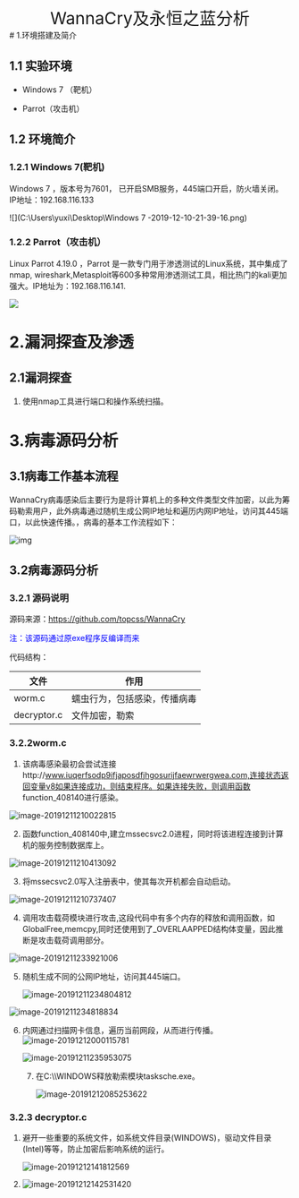 <center style="font-size:30px">WannaCry及永恒之蓝分析</center>
# 1.环境搭建及简介

## 1.1 实验环境

* Windows 7 （靶机）

* Parrot（攻击机）

  

## 1.2 环境简介

### 1.2.1 Windows 7(靶机)

Windows 7 ，版本号为7601， 已开启SMB服务，445端口开启，防火墙关闭。 IP地址：192.168.116.133



![](C:\Users\yuxi\Desktop\Windows 7 -2019-12-10-21-39-16.png)

### 1.2.2 Parrot（攻击机）

Linux Parrot 4.19.0 ，Parrot 是一款专门用于渗透测试的Linux系统，其中集成了nmap, wireshark,Metasploit等600多种常用渗透测试工具，相比热门的kali更加强大。IP地址为：192.168.116.141.

![](C:\Users\yuxi\Desktop\parrot-2019-12-10-21-35-19.png)

# 2.漏洞探查及渗透

## 2.1漏洞探查

1. 使用nmap工具进行端口和操作系统扫描。

# 3.病毒源码分析

## 3.1病毒工作基本流程

WannaCry病毒感染后主要行为是将计算机上的多种文件类型文件加密，以此为筹码勒索用户，此外病毒通过随机生成公网IP地址和遍历内网IP地址，访问其445端口，以此快速传播。，病毒的基本工作流程如下：

![img](https://images2018.cnblogs.com/blog/1225709/201805/1225709-20180528113115014-632412971.png)

## 3.2病毒源码分析

### 3.2.1 源码说明

源码来源：https://github.com/topcss/WannaCry 

<font color="#00f">注：该源码通过原exe程序反编译而来</font>

代码结构：

| 文件        | 作用                         |
| ----------- | ---------------------------- |
| worm.c      | 蠕虫行为，包括感染，传播病毒 |
| decryptor.c | 文件加密，勒索               |

### 3.2.2worm.c

1.  该病毒感染最初会尝试连接http://www.iuqerfsodp9ifjaposdfjhgosurijfaewrwergwea.com,连接状态返回变量v8如果连接成功，则结束程序。如果连接失败，则调用函数 function_408140进行感染。

   ![image-20191211210022815](C:\Users\yuxi\AppData\Roaming\Typora\typora-user-images\image-20191211210022815.png)

2. 函数function_408140中,建立mssecsvc2.0进程，同时将该进程连接到计算机的服务控制数据库上。

![image-20191211210413092](C:\Users\yuxi\AppData\Roaming\Typora\typora-user-images\image-20191211210413092.png)

3. 将mssecsvc2.0写入注册表中，使其每次开机都会自动启动。

![image-20191211210737407](C:\Users\yuxi\AppData\Roaming\Typora\typora-user-images\image-20191211210737407.png)

4. 调用攻击载荷模块进行攻击,这段代码中有多个内存的释放和调用函数，如GlobalFree,memcpy,同时还使用到了_OVERLAAPPED结构体变量，因此推断是攻击载荷调用部分。

![image-20191211233921006](C:\Users\yuxi\AppData\Roaming\Typora\typora-user-images\image-20191211233921006.png)

5. 随机生成不同的公网IP地址，访问其445端口。

   ![image-20191211234804812](C:\Users\yuxi\AppData\Roaming\Typora\typora-user-images\image-20191211234804812.png)

![image-20191211234818834](C:\Users\yuxi\AppData\Roaming\Typora\typora-user-images\image-20191211234818834.png)

6. 内网通过扫描网卡信息，遍历当前网段，从而进行传播。![image-20191212000115781](C:\Users\yuxi\AppData\Roaming\Typora\typora-user-images\image-20191212000115781.png)

   ![image-20191211235953075](C:\Users\yuxi\AppData\Roaming\Typora\typora-user-images\image-20191211235953075.png)

   7. 在C:\\\WINDOWS释放勒索模块tasksche.exe。
   
      ![image-20191212085253622](C:\Users\yuxi\AppData\Roaming\Typora\typora-user-images\image-20191212085253622.png)

### 3.2.3 decryptor.c

1. 避开一些重要的系统文件，如系统文件目录(WINDOWS)，驱动文件目录(Intel)等等，防止加密后影响系统的运行。

   ![image-20191212141812569](C:\Users\yuxi\AppData\Roaming\Typora\typora-user-images\image-20191212141812569.png)

2. ![image-20191212142531420](C:\Users\yuxi\AppData\Roaming\Typora\typora-user-images\image-20191212142531420.png)

​	

